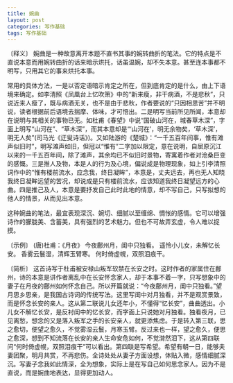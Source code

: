 ```yaml
---
title: 婉曲
layout: post
categories: 写作基础
tags: 写作基础
---
```


〔释义〕 婉曲是一种故意离开本题不直书其事的婉转曲折的笔法。它的特点是不直说本意而用婉转曲折的话来暗示烘托，话虽温婉，却不失本意。甚至连本事都不明写，只用其它的事来烘托本事。

常用的具体方法，一是以否定语暗示肯定之所在，但到底肯定的是什么，由上下语境来确定。如李清照《凤凰台上忆吹箫》中的“新来瘦，非干病酒，不是悲秋”，只说近来人瘦了，既与病酒无关，也不是由于悲秋，作者要说的“只因相思苦”并不明说，读者根据前后语境去揣摩、体味，才可悟出。二是明写当前所见所闻，本意却在说明与其相关的事物已无。如杜甫《春望》中说“国破山河在，城春草木深”，字面上明写“山河在”、“草木深”，而其本意却是“‘山河在’，明无余物矣，‘草木深’，明无人矣”(司马光《迂叟诗话》)。又如陆游的《楚城》：“一千五百年间事，惟有滩声似旧时”，明写滩声如旧，但冠以“惟有”二字加以限定，意在说明，自屈原沉江以来的一千五百年间，除了滩声，其余均已不似旧时景物，寄寓着作者对沧桑巨变的感慨。三是推人及物，本是人的行为及心境，偏说成是物理现象，如上引李清照词作中的“惟有楼前流水，应念我，终日凝眸”，本意是，丈夫远去，再也无人知晓我终日凝眸远望的苦况，却说成是只有楼前流水，应该知道我终日凝望远方的心曲。四是推己及人，本意是要抒发自己此时此地的情意，却不写自己，只写拟想的他人的情景，从而见出本意。

这种婉曲的笔法，最宜表现深沉、婉切、细腻以至缠绵、惆怅的感情。它可以增强诗作的朦胧美、含蓄美，具有强烈的艺术魅力。但也不可故弄玄虚，令人难以捉摸。

〔示例〕 (唐)杜甫：《月夜》
今夜鄜州月，闺中只独看。
遥怜小儿女，未解忆长安。
香雾云鬟湿，清辉玉臂寒。
何时倚虚幌，双照泪痕干。

〔简析〕 这首诗写于杜甫被安禄山叛军软禁在长安之时。这时作者的家属住在鄜州，诗的本意是讲作者离乱中在长安怀念家人，却于本事不着一字，只写想象中的妻子在月夜的鄜州如何怀念自己。所以开篇就说：“今夜鄜州月，闺中只独看。”望月思乡思亲，是我国古诗词的传统写法。这里写闺中对月独看，并不是观赏景致，而是怀念长安的亲人。这从第二联说儿女还年小，不懂得“忆长安”，曲曲透出。小儿女不解忆长安，是反衬闺中的忆长安，而字面上只说她对月独看。独看夜月，已见离愁，想念的又是落入叛军之手的长安亲人，就更添焦虑。于是转入第三联，思之愈切，便望之愈久，不觉雾湿云鬟，月寒玉臂。反过来也一样，望之愈久，便思之愈深，想到不知流落在长安的亲人生命安危如何，不觉潸然泪下，这从第四联问“何时倚虚幌，双照泪痕干”可以看出。第四联是写希望。希望有朝一日，能够夫妻团聚，明月共赏，不再悲伤。全诗处处从妻子方面设想，体贴入微，感情细腻深沉。写妻子念我如此情深，全为想象，实际上是在写自己如何思念家人。因为不是直说，而是婉曲地表达，显得更加动人。 